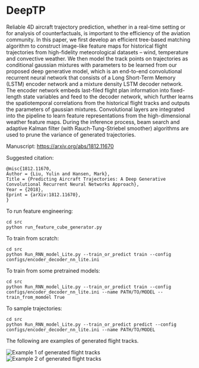 # DeepTP

Reliable 4D aircraft trajectory prediction, whether in a real-time setting or for analysis of counterfactuals, is important to the efficiency of the aviation community. In this paper, we first develop an efficient tree-based matching algorithm to construct image-like feature maps for historical flight trajectories from high-fidelity meteorological datasets – wind, temperature and convective weather. We then model the track points on trajectories as conditional gaussian mixtures with parameters to be learned from our proposed deep generative model, which is an end-to-end convolutional recurrent neural network that consists of a Long Short-Term Memory (LSTM) encoder network and a mixture density LSTM decoder network. The encoder network embeds last-filed flight plan information into fixed-length state variables and feed to the decoder network, which further learns the spatiotemporal correlations from the historical flight tracks and outputs the parameters of gaussian mixtures. Convolutional layers are integrated into the pipeline to learn feature representations from the high-dimensional weather feature maps. During the inference process, beam search and adaptive Kalman filter (with Rauch-Tung-Striebel smoother) algorithms are used to prune the variance of generated trajectories.

Manuscript: https://arxiv.org/abs/1812.11670

Suggested citation: 

```
@misc{1812.11670,
Author = {Liu, Yulin and Hansen, Mark},
Title = {Predicting Aircraft Trajectories: A Deep Generative Convolutional Recurrent Neural Networks Approach},
Year = {2018},
Eprint = {arXiv:1812.11670},
}
```

To run feature engineering:

```
cd src
python run_feature_cube_generator.py
```

To train from scratch:

```
cd src
python Run_RNN_model_Lite.py --train_or_predict train --config configs/encoder_decoder_nn_lite.ini
```

To train from some pretrained models:

```
cd src
python Run_RNN_model_Lite.py --train_or_predict train --config configs/encoder_decoder_nn_lite.ini --name PATH/TO/MODEL --train_from_momdel True
```

To sample trajectories:

```
cd src
python Run_RNN_model_Lite.py --train_or_predict predict --config configs/encoder_decoder_nn_lite.ini --name PATH/TO/MODEL
```

The following are examples of generated flight tracks.

![Example 1 of generated flight tracks](https://github.com/yulinliu101/DeepTP/blob/master/output_figs/generated_samp1.png)
![Example 2 of generated flight tracks](https://github.com/yulinliu101/DeepTP/blob/master/output_figs/generated_samp6.png)
